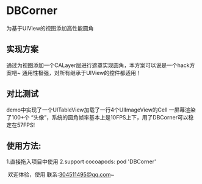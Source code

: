 # DBCorner
为基于UIView的视图添加高性能圆角
## 实现方案
  通过为视图添加一个CALayer层进行遮罩实现圆角，本方案可以说是一个hack方案吧~
  通用性极强，对所有继承于UIView的控件都适用！
## 对比测试
  demo中实现了一个UITableView加载了一行4个UIImageView的Cell 一屏幕渲染了100+个 “头像”，系统的圆角帧率基本上是10FPS上下，用了DBCorner可以稳定在57FPS!


## 使用方法:
1.直接拖入项目中使用
2.support cocoapods: pod 'DBCorner'

  欢迎体验，使用 联系:304511495@qq.com~
  

